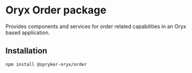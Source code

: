 # Oryx Order package

Provides components and services for order related capabilities in an Oryx based application.

## Installation

`npm install @spryker-oryx/order`
